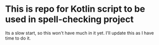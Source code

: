 # This is repo for Kotlin script to be used in spell-checking project

Its a slow start, so this won't have much in it yet. I'll update this as I have time to do it.